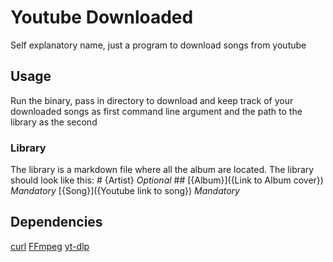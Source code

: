 # Youtube Downloaded
Self explanatory name, just a program to download songs from youtube

## Usage
Run the binary, pass in directory to download and keep track of your downloaded songs as first command line argument and the path to the library as the second

### Library
The library is a markdown file where all the album are located.
The library should look like this:
\# \{Artist} *Optional*
\## \[{Album}]({Link to Album cover}) *Mandatory*
\[{Song}]({Youtube link to song}) *Mandatory*

## Dependencies
[curl](https://github.com/curl/curl)
[FFmpeg](https://github.com/FFmpeg/FFmpeg)
[yt-dlp](https://github.com/yt-dlp/yt-dlp)
